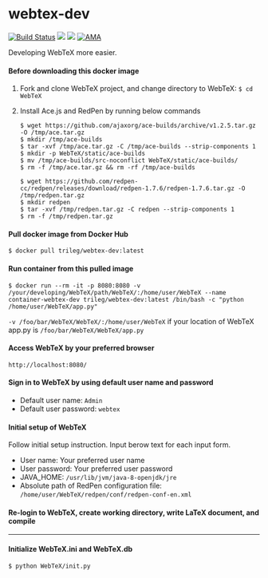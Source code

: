 # webtex-dev
[![Build Status](https://travis-ci.org/trileg/webtex-dev.svg?branch=master)](https://travis-ci.org/trileg/webtex-dev)
[![](https://images.microbadger.com/badges/image/trileg/webtex-dev.svg)](https://microbadger.com/images/trileg/webtex-dev "Get your own image badge on microbadger.com")
[![](https://images.microbadger.com/badges/version/trileg/webtex-dev.svg)](https://microbadger.com/images/trileg/webtex-dev "Get your own version badge on microbadger.com")
[![AMA](https://img.shields.io/badge/ask%20me-anything-0e7fc0.svg)](https://github.com/trileg/ama)

Developing WebTeX more easier.

#### Before downloading this docker image

1. Fork and clone WebTeX project, and change directory to WebTeX: `$ cd WebTeX`

2. Install Ace.js and RedPen by running below commands

   ````
   $ wget https://github.com/ajaxorg/ace-builds/archive/v1.2.5.tar.gz -O /tmp/ace.tar.gz
   $ mkdir /tmp/ace-builds
   $ tar -xvf /tmp/ace.tar.gz -C /tmp/ace-builds --strip-components 1
   $ mkdir -p WebTeX/static/ace-builds
   $ mv /tmp/ace-builds/src-noconflict WebTeX/static/ace-builds/
   $ rm -f /tmp/ace.tar.gz && rm -rf /tmp/ace-builds

   $ wget https://github.com/redpen-cc/redpen/releases/download/redpen-1.7.6/redpen-1.7.6.tar.gz -O /tmp/redpen.tar.gz
   $ mkdir redpen
   $ tar -xvf /tmp/redpen.tar.gz -C redpen --strip-components 1
   $ rm -f /tmp/redpen.tar.gz
   ````

#### Pull docker image from Docker Hub

```
$ docker pull trileg/webtex-dev:latest
```

#### Run container from this pulled image
```
$ docker run --rm -it -p 8080:8080 -v /your/developing/WebTeX/path/WebTeX/:/home/user/WebTeX --name container-webtex-dev trileg/webtex-dev:latest /bin/bash -c "python /home/user/WebTeX/app.py"
```

`-v /foo/bar/WebTeX/WebTeX/:/home/user/WebTeX` if your location of WebTeX app.py is `/foo/bar/WebTeX/WebTeX/app.py`

#### Access WebTeX by your preferred browser

```
http://localhost:8080/
```

#### Sign in to WebTeX by using default user name and password
- Default user name: `Admin`
- Default user password: `webtex`

#### Initial setup of WebTeX
Follow initial setup instruction. Input berow text for each input form.
- User name: Your preferred user name
- User password: Your preferred user password
- JAVA_HOME: `/usr/lib/jvm/java-8-openjdk/jre`
- Absolute path of RedPen configuration file: `/home/user/WebTeX/redpen/conf/redpen-conf-en.xml`

#### Re-login to WebTeX, create working directory, write LaTeX document, and compile

-----

#### Initialize WebTeX.ini and WebTeX.db

```
$ python WebTeX/init.py
```



